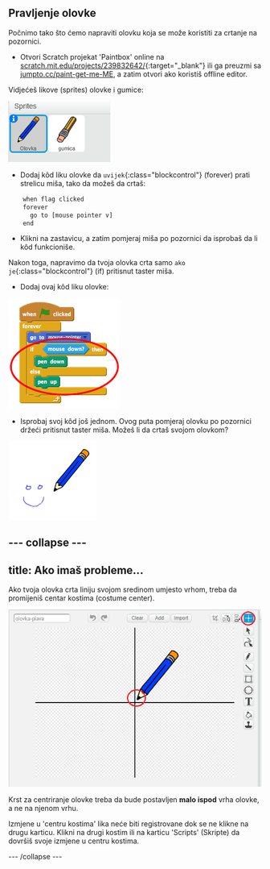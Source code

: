 ## Pravljenje olovke

Počnimo tako što ćemo napraviti olovku koja se može koristiti za crtanje na pozornici.

+ Otvori Scratch projekat 'Paintbox' online na [scratch.mit.edu/projects/239832642/](https://scratch.mit.edu/projects/239832642/#editor){:target="_blank"} ili ga preuzmi sa [jumpto.cc/paint-get-me-ME](https://github.com/raspberrypilearning/paint-box/raw/master/me-ME/resources/PaintBox.sb2), a zatim otvori ako koristiš offline editor.

Vidjećeš likove (sprites) olovke i gumice:

![screenshot](images/paint-starter.png)

+ Dodaj kôd liku olovke da `uvijek`{:class="blockcontrol"} (forever) prati strelicu miša, tako da možeš da crtaš:

```blocks
    when flag clicked
    forever
      go to [mouse pointer v]
    end
```

+ Klikni na zastavicu, a zatim pomjeraj miša po pozornici da isprobaš da li kôd funkcioniše.

Nakon toga, napravimo da tvoja olovka crta samo `ako je`{:class="blockcontrol"} (if) pritisnut taster miša.

+ Dodaj ovaj kôd liku olovke:

![screenshot](images/paint-pencil-draw-code.png)

+ Isprobaj svoj kôd još jednom. Ovog puta pomjeraj olovku po pozornici držeći pritisnut taster miša. Možeš li da crtaš svojom olovkom?

![screenshot](images/paint-draw.png)

--- collapse ---
---
title: Ako imaš probleme...
---
Ako tvoja olovka crta liniju svojom sredinom umjesto vrhom, treba da promijeniš centar kostima (costume center).

![Centar kostima](images/costume-center.png)

Krst za centriranje olovke treba da bude postavljen **malo ispod** vrha olovke, a ne na njenom vrhu.

Izmjene u 'centru kostima' lika neće biti registrovane dok se ne klikne na drugu karticu. Klikni na drugi kostim ili na karticu 'Scripts' (Skripte) da dovršiš svoje izmjene u centru kostima.

--- /collapse ---